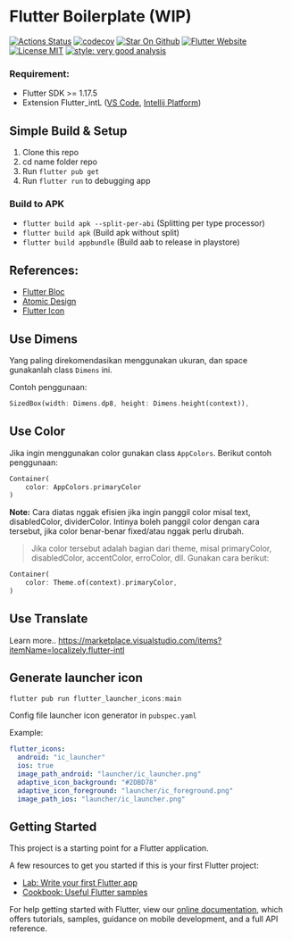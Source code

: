 # Flutter Boilerplate (WIP)

[![Actions Status](https://github.com/wisnuwiry/boilerplate/workflows/build/badge.svg)](https://github.com/wisnuwiry/boilerplate/actions)
[![codecov](https://codecov.io/gh/wisnuwiry/boilerplate/branch/master/graph/badge.svg?token=YIRXS54XJ0)](https://github.com/wisnuwiry/boilerplate)
[![Star On Github](https://img.shields.io/github/stars/wisnuwiry/boilerplate.svg?style=flat&logo=github&colorB=deeppink&label=stars)](https://github.com/wisnuwiry/boilerplate)
[![Flutter Website](https://img.shields.io/badge/flutter-website-deepskyblue.svg)](https://github.com/wisnuwiry/boilerplate)
[![License  MIT](https://img.shields.io/badge/license-MIT-purple.svg)](https://github.com/wisnuwiry/boilerplate)
[![style: very good analysis](https://img.shields.io/badge/style-very_good_analysis-B22C89.svg)](https://pub.dev/packages/very_good_analysis)

### Requirement:

- Flutter SDK >= 1.17.5
- Extension Flutter_intL ([VS Code](https://marketplace.visualstudio.com/items?itemName=localizely.flutter-intl), [Intellij Platform](https://plugins.jetbrains.com/plugin/13666-flutter-intl))


## Simple Build & Setup
1. Clone this repo
2. cd name folder repo
3. Run `flutter pub get`
4. Run `flutter run` to debugging app

### Build to APK
- `flutter build apk --split-per-abi` (Splitting per type processor)
- `flutter build apk` (Build apk without split)
- `flutter build appbundle` (Build aab to release in playstore)

## References:

- [Flutter Bloc]((https://bloclibrary.dev/#/gettingstarted))
- [Atomic Design](https://atomicdesign.bradfrost.com/)
- [Flutter Icon](https://fluttericon.com)


## Use Dimens
Yang paling direkomendasikan menggunakan ukuran, dan space gunakanlah class `Dimens` ini.

Contoh penggunaan:

```dart
SizedBox(width: Dimens.dp8, height: Dimens.height(context)),
```

## Use Color
Jika ingin menggunakan color gunakan class `AppColors`. Berikut contoh penggunaan:

```dart
Container(
    color: AppColors.primaryColor
)
```

**Note:**
Cara diatas nggak efisien jika ingin panggil color misal text, disabledColor, dividerColor. Intinya boleh panggil color dengan cara tersebut, jika color benar-benar fixed/atau nggak perlu dirubah.  


> Jika color tersebut adalah bagian dari theme, misal primaryColor, disabledColor, accentColor, erroColor, dll. Gunakan cara berikut:

```dart
Container(
    color: Theme.of(context).primaryColor,
)
```

## Use Translate

Learn more.. https://marketplace.visualstudio.com/items?itemName=localizely.flutter-intl


## Generate launcher icon

```dart
flutter pub run flutter_launcher_icons:main
```

Config file launcher icon generator in `pubspec.yaml`

Example:

```yaml
flutter_icons:
  android: "ic_launcher"
  ios: true
  image_path_android: "launcher/ic_launcher.png"
  adaptive_icon_background: "#2DBD78"
  adaptive_icon_foreground: "launcher/ic_foreground.png"
  image_path_ios: "launcher/ic_launcher.png"
```

## Getting Started

This project is a starting point for a Flutter application.

A few resources to get you started if this is your first Flutter project:

- [Lab: Write your first Flutter app](https://flutter.dev/docs/get-started/codelab)
- [Cookbook: Useful Flutter samples](https://flutter.dev/docs/cookbook)

For help getting started with Flutter, view our
[online documentation](https://flutter.dev/docs), which offers tutorials,
samples, guidance on mobile development, and a full API reference.
